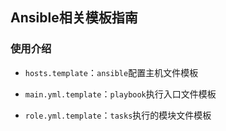 ## Ansible相关模板指南

### 使用介绍

-  `hosts.template`：`ansible`配置主机文件模板

-  `main.yml.template`：`playbook`执行入口文件模板

-  `role.yml.template`：`tasks`执行的模块文件模板






